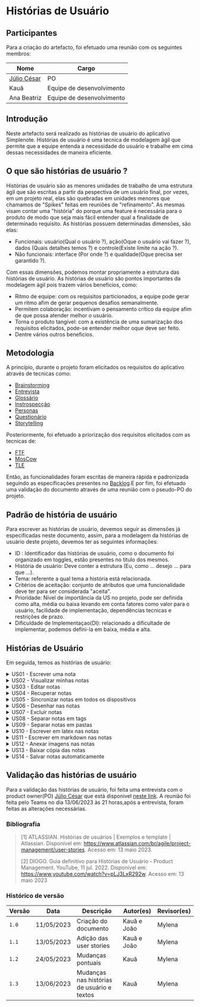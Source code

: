 # Histórias de Usuário
## Participantes
Para a criação do artefacto, foi efetuado uma reunião com os seguintes membros:

|Nome|Cargo|
|----|-----|
|[Júlio César](https://github.com/JulioDinizN)|PO|
|Kauã|Equipe de desenvolvimento|
|Ana Beatriz|Equipe de desenvolvimento|

## Introdução
Neste artefacto será realizado as histórias de usuário do aplicativo Simplenote. Histórias de usuário é uma tecnica de modelagem ágil que permite que a equipe entenda a necessidade do usuário e trabalhe em cima dessas necessidades de maneira eficiente.

## O que são histórias de usuário ?

Histórias de usuário são as menores unidades de trabalho de uma estrutura ágil que são escritas a partir da pespectiva de um usuário final, por vezes, em um projeto real, elas são quebradas em unidades menores que chamamos de "Spikes" feitas em reuniões de "refinamento". As mesmas visam contar uma "história" do porque uma feature é necessária para o produto de modo que seja mais fácil entender qual a finalidade de determinado requisito.
As histórias possuem determinadas dimensões, são elas:

- Funcionais: usuário(Qual o usuário ?), ação(Oque o usuário vai fazer ?), dados (Quais detalhes temos ?) e controle(Existe limite na ação ?).
- Não funcionais: interface (Por onde ?) e qualidade(Oque precisa ser garantido ?).

Com essas dimensões, podemos montar propriamente a estrutura das histórias de usuário. As histórias de usuário são pontos importantes da modelagem ágil pois trazem vários benefícios, como:

- Ritmo de equipe: com os requisitos particionados, a equipe pode gerar um ritmo afim de gerar pequenos desafios semanalmente.
- Permitem colaboração: incentivam o pensamento crítico da equipe afim de que possa atender melhor o usuário.
- Torna o produto tangível: com a existência de uma sumarização dos requisitos elicitados, pode-se entender melhor oque deve ser feito.
- Dentre vários outros beneficios.

## Metodologia
A princípio, durante o projeto foram elicitados os requisitos do aplicativo através de tecnicas como:

- [Brainstorming](https://github.com/Requisitos-de-Software/2023.1-Simplenote/blob/main/docs/elicitacao/brainstorming.md)
- [Entrevista](https://github.com/Requisitos-de-Software/2023.1-Simplenote/blob/main/docs/elicitacao/entrevista.md)
- [Glossário](https://github.com/Requisitos-de-Software/2023.1-Simplenote/blob/main/docs/elicitacao/glossario.md)
- [Instrospecção](https://github.com/Requisitos-de-Software/2023.1-Simplenote/blob/main/docs/elicitacao/Introspec%C3%A7%C3%A3o.md)
- [Personas](https://github.com/Requisitos-de-Software/2023.1-Simplenote/blob/main/docs/elicitacao/personas.md)
- [Questionário](https://github.com/Requisitos-de-Software/2023.1-Simplenote/blob/main/docs/elicitacao/questionario.md)
- [Storytelling](https://github.com/Requisitos-de-Software/2023.1-Simplenote/blob/main/docs/elicitacao/storytelling.md)
  
Posteriormente, foi efetuado a priorização dos requisitos elicitados com as tecnicas de:

- [FTF](https://github.com/Requisitos-de-Software/2023.1-Simplenote/blob/main/docs/elicitacao/Prioriza%C3%A7%C3%A3o/FirstthingsFirst.md)
- [MosCow](https://github.com/Requisitos-de-Software/2023.1-Simplenote/blob/main/docs/elicitacao/Prioriza%C3%A7%C3%A3o/MoScoW.md)
- [TLE](https://github.com/Requisitos-de-Software/2023.1-Simplenote/blob/main/docs/elicitacao/Prioriza%C3%A7%C3%A3o/ThreeLevelScale.md)

Então, as funcionalidades foram escritas de maneira rápida e padronizada seguindo as especificações presentes no [Backlog](https://github.com/Requisitos-de-Software/2023.1-Simplenote/blob/main/docs/modelagem/agil/backlog.md).E por fim, foi efetuado uma validação do documento através de uma reunião com o pseudo-PO do projeto.

## Padrão de história de usuário
Para escrever as histórias de usuário, devemos seguir as dimensões já especificadas neste documento, assim, para a modelagem da histórias de usuário deste projeto, devemos ter as seguintes informações:

- ID : Identificador das histórias de usuário, como o documento foi organizado em toggles, estão presentes no titulo dos mesmos.
- História de usuário: Deve conter a estrutura (Eu, como ... desejo ... para que ...).
- Tema: referente a qual tema a história está relacionada.
- Critérios de aceitação: conjunto de atributos que uma funcionalidade deve ter para ser considerada "aceita".
- Prioridade: Nível de importância da US no projeto, pode ser definida como alta, média ou baixa levando em conta fatores como valor para o usuário, facilidade de implementação, dependências tecnicas e restrições de prazo.
- Dificuldade de Implementaçao(DI): relacionado a dificultade de implementar, podemos defini-la em baixa, média e alta.

## Histórias de Usuário
Em seguida, temos as histórias de usuário:

<details>
   
   <summary>US01 - Escrever uma nota</summary>
   <table>
      <thead>
         <tr>
            <th>História de usuário</th>
            <th>Tema</th>
            <th>Critérios de aceitação</th>
            <th>Prioridade</th>
            <th>DI</th>
         </tr>
      </thead>
      <tbody>
         <tr>
           <td>Eu, como usuário, desejo escrever uma nota com tamanho de minha preferência para que eu possa desenvolver minhas notas na aplicação.</td>
           <td>Notas</td>
           <td>-O sistema deve permitir escrever notas de tamanho variável.</br>-O sistema deve salvar a nota em até 1 segundo.</br>-O sistema deve disponibilizar o salvamento automatico das notas.</td>
           <td>Alta</td>
           <td>Baixa</td>
         </tr>
      </tbody>
   </table>
   <div style="text-align: center">
      <p> Tabela 1: História de Usuário 1 (Fonte: Autores, 2023).</p>
   </div>
</details>

<details>
   <summary>US02 - Visualizar minhas notas</summary>
   <table>
      <thead>
         <tr>
            <th>História de usuário</th>
            <th>Tema</th>
            <th>Critérios de aceitação</th>
            <th>Prioridade</th>
            <th>DI</th>
         </tr>
      </thead>
      <tbody>
         <tr>
           <td>Eu, como usuário, desejo visualizar minhas notas, para que eu possa desenvolver minhas notas na aplicação.</td>
           <td>Notas</td>
           <td>-O sistema deve permitir visualizar minhas notas na aplicação.</br>-O sistema carregar as notas sem internet.</td>
           <td>Alta</td>
           <td>Baixa</td>
         </tr>
      </tbody>
   </table>
   <div style="text-align: center">
      <p> Tabela 2: História de Usuário 2 (Fonte: Autores, 2023).</p>
   </div>
</details>

<details>
   <summary>US03 - Editar notas</summary>
   <table>
      <thead>
         <tr>
            <th>História de usuário</th>
            <th>Tema</th>
            <th>Critérios de aceitação</th>
            <th>Prioridade</th>
            <th>DI</th>
         </tr>
      </thead>
      <tbody>
         <tr>
           <td>Eu, como usuário, desejo editar minhas notas, para que eu possa desenvolver minhas notas na aplicação.</td>
           <td>Notas</td>
           <td>-O sistema deve permitir editar as notas já criadas.</td>
           <td>Alta</td>
           <td>Baixa</td>
         </tr>
      </tbody>
   </table>
   <div style="text-align: center">
      <p> Tabela 3: História de Usuário 3 (Fonte: Autores, 2023).</p>
   </div>
</details>

<details>
   <summary>US04 - Recuperar notas</summary>
   <table>
      <thead>
         <tr>
            <th>História de usuário</th>
            <th>Tema</th>
            <th>Critérios de aceitação</th>
            <th>Prioridade</th>
            <th>DI</th>
         </tr>
      </thead>
      <tbody>
         <tr>
           <td>Eu, como usuário, desejo poder recuperar minhas notas após movê-las para a lixeira.</td>
           <td>Notas</td>
           <td>-O sistema deve ser capaz de recuperar notas deletados.</br>-O sistema deve disponibilizar as notas movidas para a lixeira para visualização</td>
           <td>Média</td>
           <td>Baixa</td>
         </tr>
      </tbody>
   </table>
   <div style="text-align: center">
      <p> Tabela 4: História de Usuário 4 (Fonte: Autores, 2023).</p>
   </div>
</details>

<details>
   <summary>US05 - Sincronizar notas em todos os dispositivos</summary>
   <table>
      <thead>
         <tr>
            <th>História de usuário</th>
            <th>Tema</th>
            <th>Critérios de aceitação</th>
            <th>Prioridade</th>
            <th>DI</th>
         </tr>
      </thead>
      <tbody>
         <tr>
           <td>Eu, Como usuário, desejo que minhas notas sejam sincronizadas automaticamente em todos os meus dispositivos, garantindo que eu tenha acesso atualizado em qualquer lugar.</td>
           <td>Sistema</td>
           <td>-O Aplicativo oferecer suporte para diversos sistemas operacionais.</br>-O aplicativo deve fornecer interfaces adaptadas para cada tipo de plataforma.</br>-O Aplicativo deve manter sempre as notas atualizadas em qualquer dispositivo</td>
           <td>Alta</td>
           <td>Baixa</td>
         </tr>
      </tbody>
   </table>
   <div style="text-align: center">
      <p> Tabela 5: História de Usuário 5 (Fonte: Autores, 2023).</p>
   </div>
</details>

<details>
   <summary>US06 - Desenhar nas notas</summary>
   <table>
      <thead>
         <tr>
            <th>História de usuário</th>
            <th>Tema</th>
            <th>Critérios de aceitação</th>
            <th>Prioridade</th>
            <th>DI</th>
         </tr>
      </thead>
      <tbody>
         <tr>
           <td>Eu como usuário, quero poder desenhar à mão livre em minhas notas para adicionar esboços, diagramas ou ideias visualmente.</td>
           <td>Sistema</td>
           <td>-O usuário deve ser fazer desenhos no aplicativo.</br>-O usuário deve ter em sua disposição elementos para montar diagramas.</td>
            <td>Baixa</td>
            <td>Média</td>
         </tr>
      </tbody>
   </table>
   <div style="text-align: center">
      <p> Tabela 6: História de Usuário 6 (Fonte: Autores, 2023).</p>
   </div>
</details>

<details>
   <summary>US07 - Excluir notas</summary>
   <table>
      <thead>
         <tr>
            <th>História de usuário</th>
            <th>Tema</th>
            <th>Critérios de aceitação</th>
            <th>Prioridade</th>
            <th>DI</th>
         </tr>
      </thead>
      <tbody>
         <tr>
           <td>Eu, como usuário, desejo excluir minhas notas para que eu possa me organizar melhor no aplicativo.</td>
           <td>Notas</td>
           <td>-O sistema deve ser capaz de excluir as notas.</br>-O sistema deve permitir haver uma "lixeira" para armazenar as notas excluidas </td>
           <td>Alta</td>
           <td>Baixa</td>
         </tr>
      </tbody>
   </table>
   <div style="text-align: center">
      <p> Tabela 7: História de Usuário 7 (Fonte: Autores, 2023).</p>
   </div>
</details>


<details>
   <summary>US08 - Separar notas em tags</summary>
   <table>
      <thead>
         <tr>
            <th>História de usuário</th>
            <th>Tema</th>
            <th>Critérios de aceitação</th>
            <th>Prioridade</th>
            <th>DI</th>
         </tr>
      </thead>
      <tbody>
         <tr>
           <td>Eu, como usuário, desejo separar minhas notas com tags, e filtrá-las caso queira.</td>
           <td>Notas</td>
           <td>-O sistema deve poder utilizar-se de tags editáveis. </br>-O sistema deve poder filtrar minhas notas usando as tags.</td>
           <td>Baixa</td>
           <td>Baixa</td>
        </tr>
      </tbody>
   </table>
   <div style="text-align: center">
      <p> Tabela 8: História de Usuário 8 (Fonte: Autores, 2023).</p>
   </div>
</details>

<details>
   <summary>US09 - Separar notas em pastas</summary>
   <table>
      <thead>
         <tr>
            <th>História de usuário</th>
            <th>Tema</th>
            <th>Critérios de aceitação</th>
            <th>Prioridade</th>
            <th>DI</th>
         </tr>
      </thead>
      <tbody>
         <tr>
           <td>Eu, como usuário, desejo separar minhas notas em pastas para que eu possa me organizar melhor no aplicativo.</td>
           <td>Notas</td>
           <td>-O sistema deve ser capaz de organizar as notas em pastas.</br>-O sistema deve ser capaz de pesquisar por estas pastas</br>-O sistema deve permitir a visualização de todas as pastas.</td>
           <td>Baixa</td>
           <td>Baixa</td>
         </tr>
      </tbody>
   </table>
   <div style="text-align: center">
      <p> Tabela 9: História de Usuário 9 (Fonte: Autores, 2023).</p>
   </div>
</details>

<details>
   <summary>US10 - Escrever em latex nas notas</summary>
   <table>
      <thead>
         <tr>
            <th>História de usuário</th>
            <th>Tema</th>
            <th>Critérios de aceitação</th>
            <th>Prioridade</th>
            <th>DI</th>
         </tr>
      </thead>
      <tbody>
         <tr>
           <td>Eu, como usuário, desejo escrever em Latex ou equivalentes para notas mais acadêmicas.</td>
           <td>Notas</td>
           <td>-O sistema deve permitir escrever em outros formatos como o Latex.</td>
           <td>Baixa</td>
           <td>Baixa</td>
         </tr>
      </tbody>
   </table>
   <div style="text-align: center">
      <p> Tabela 10: História de Usuário 10 (Fonte: Autores, 2023).</p>
   </div>
</details>

<details>
   <summary>US11 - Escrever em markdown nas notas</summary>
   <table>
      <thead>
         <tr>
            <th>História de usuário</th>
            <th>Tema</th>
            <th>Critérios de aceitação</th>
            <th>Prioridade</th>
            <th>DI</th>
         </tr>
      </thead>
      <tbody>
         <tr>
           <td>Eu, como usuário, desejo escrever em Markdown ou equivalente para notas mais bem formatadas.</td>
           <td>Notas</td>
           <td>-O sistema deve permitir escrever em Markdown.</td>
           <td>Baixa</td>
           <td>Baixa</td>
         </tr>
      </tbody>
   </table>
   <div style="text-align: center">
      <p> Tabela 11: História de Usuário 11 (Fonte: Autores, 2023).</p>
   </div>
</details>

<details>
   <summary>US12 - Anexar imagens nas notas</summary>
   <table>
      <thead>
         <tr>
            <th>História de usuário</th>
            <th>Tema</th>
            <th>Critérios de aceitação</th>
            <th>Prioridade</th>
            <th>DI</th>
         </tr>
      </thead>
      <tbody>
         <tr>
           <td>Eu, como usuário, desejo poder anexar imagens as minhas notas para maior dinamicidade com o aplicativo.</td>
           <td>Notas</td>
           <td>-O sistema deve permitir com que o usuário anexe imagens as notas.</br>-O sistema deve poder salvar essas imagens em até 1 segundo.</td>
           <td>Média</td>
           <td>Baixa</td>
         </tr>
      </tbody>
   </table>
   <div style="text-align: center">
      <p> Tabela 12: História de Usuário 12 (Fonte: Autores, 2023).</p>
   </div>
</details>

<details>
   <summary>US13 - Baixar cópia das notas</summary>
   <table>
      <thead>
         <tr>
            <th>História de usuário</th>
            <th>Tema</th>
            <th>Critérios de aceitação</th>
            <th>Prioridade</th>
            <th>DI</th>
         </tr>
      </thead>
      <tbody>
         <tr>
           <td> Eu, como usuário, desejo poder baixar uma cópia de uma nota no meu dispositivo para acessá-la offline ou para fins de backup.</td>
           <td>Notas</td>
           <td>-O usuário deve poder acessar a nota offline.</br>-O usuário deve poder baixar a cópia de uma nota na interface do aplicativo.</td>
           <td>Alta</td>
           <td>Baixa</td>
         </tr>
      </tbody>
   </table>
   <div style="text-align: center">
      <p> Tabela 13: História de Usuário 13 (Fonte: Autores, 2023).</p>
   </div>
</details>

<details>
   <summary>US14 - Salvar notas automaticamente</summary>
   <table>
      <thead>
         <tr>
            <th>História de usuário</th>
            <th>Tema</th>
            <th>Critérios de aceitação</th>
            <th>Prioridade</th>
            <th>DI</th>
         </tr>
      </thead>
      <tbody>
         <tr>
           <td>Eu como usuário, quero que minhas notas sejam salvas automaticamente enquanto eu as edito, para evitar perda de dados em caso de falhas ou interrupções inesperadas.</td>
           <td>Notas</td>
           <td>-O sistema deve salvar as notas automaticamente</td>
           <td>Alta</td>
           <td>Média</td>
         </tr>
      </tbody>
   </table>
   <div style="text-align: center">
      <p> Tabela 14: História de Usuário 14 (Fonte: Autores, 2023).</p>
   </div>
</details>


## Validação das histórias de usuário
Para a validação das histórias de usuário, foi feita uma entrevista com o product owner(PO) [Júlio César](https://github.com/JulioDinizN) que está disponivel [neste link](https://youtu.be/XFLfx9RYVpg). A reunião foi feita pelo Teams no dia 13/06/2023 às 21 horas,após a entrevista, foram feitas as alterações necessárias.

### Bibliografia

> [1] ATLASSIAN. Histórias de usuários | Exemplos e template | Atlassian. Disponível em: <https://www.atlassian.com/br/agile/project-management/user-stories>. Acesso em: 13 maio 2023.
>
> [2] DIOGO. Guia definitivo para Histórias de Usuário - Product Management. YouTube, 11 jul. 2022. Disponível em: <https://www.youtube.com/watch?v=pLJ3LxR292w>. Acesso em: 13 maio 2023


### Histórico de versão
| Versão | Data | Descrição| Autor(es)| Revisor(es)
|--|--|--|--|--|
| `1.0` |11/05/2023|Criação do documento| Kauã e João | Mylena |
|`1.1` |13/05/2023|Adição das user stories| Kauã e João | Mylena |
|`1.2`|24/05/2023|Mudanças pontuais |Kauã|Mylena|
|`1.3`|13/06/2023|Mudanças nas histórias de usuário e textos|Kauã|Mylena|
